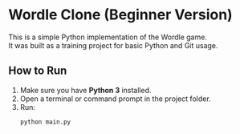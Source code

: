 # Wordle Clone (Beginner Version)

This is a simple Python implementation of the Wordle game.  
It was built as a training project for basic Python and Git usage.

## How to Run
1. Make sure you have **Python 3** installed.
2. Open a terminal or command prompt in the project folder.
3. Run:
   ```bash
   python main.py
